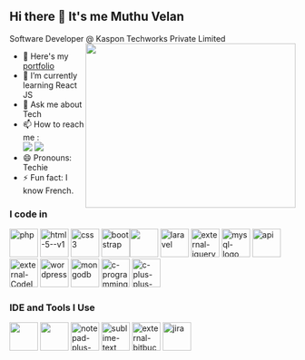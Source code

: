 ## Hi there 👋 It's me Muthu Velan

Software Developer @ Kaspon Techworks Private Limited
<img align="right" width="370" height="290" src="https://i.pinimg.com/originals/47/f0/34/47f0342cec72b800463bf003eac1257e.gif">
- 🔭 Here's my [portfolio](https://muthuvelportfolio.my.canva.site/muthuvelanportfolio)                                                 
- 🌱 I’m currently learning React JS
- 💬 Ask me about Tech
- 📫 How to reach me :
<br /> [<img src=	"https://img.shields.io/badge/Facebook-1877F2?style=for-the-badge&logo=facebook&logoColor=white" />](https://www.facebook.com/muthuvel.muthuvel.1840) [<img src="https://img.shields.io/badge/LinkedIn-0077B5?style=for-the-badge&logo=linkedin&logoColor=white" />](https://www.linkedin.com/in/muthu-velan/)
- 😄 Pronouns: Techie
- ⚡ Fun fact: I know French.

### I code in
<img width="50" height="50" src="https://img.icons8.com/fluency/48/php.png" alt="php"/> <img width="50" height="50" src="https://img.icons8.com/color/48/html-5--v1.png" alt="html-5--v1"/> <img width="50" height="50" src="https://img.icons8.com/fluency/48/css3.png" alt="css3"/> <img width="50" height="50" src="https://img.icons8.com/fluency/48/bootstrap.png" alt="bootstrap"/><img height="50" width="50" src="https://img.icons8.com/color/48/000000/javascript.png"/> <img width="50" height="50" src="https://img.icons8.com/nolan/64/laravel.png" alt="laravel"/> <img width="50" height="50" src="https://img.icons8.com/external-tal-revivo-color-tal-revivo/24/external-jquery-is-a-javascript-library-designed-to-simplify-html-logo-color-tal-revivo.png" alt="external-jquery-is-a-javascript-library-designed-to-simplify-html-logo-color-tal-revivo"/> <img width="50" height="50" src="https://img.icons8.com/color/48/mysql-logo.png" alt="mysql-logo"/> <img width="50" height="50" src="https://img.icons8.com/cute-clipart/64/api.png" alt="api"/> <img width="50" height="50" src="https://img.icons8.com/external-those-icons-flat-those-icons/24/external-CodeIgniter-Logo-social-media-those-icons-flat-those-icons.png" alt="external-CodeIgniter-Logo-social-media-those-icons-flat-those-icons"/> <img width="50" height="50" src="https://img.icons8.com/color/48/wordpress.png" alt="wordpress"/> <img width="50" height="50" src="https://img.icons8.com/color/48/mongodb.png" alt="mongodb"/> <img width="50" height="50" src="https://img.icons8.com/fluency/48/c-programming.png" alt="c-programming"/> <img width="50" height="50" src="https://img.icons8.com/color/48/c-plus-plus-logo.png" alt="c-plus-plus-logo"/>

### IDE and Tools I Use
<img height="50" width="50" src="https://img.icons8.com/color/48/000000/visual-studio-code-2019.png"/>  <img height="50" width="50" src="https://img.icons8.com/color/50/000000/git.png"/> <img width="50" height="50" src="https://img.icons8.com/color/48/notepad-plus-plus.png" alt="notepad-plus-plus"/> <img width="50" height="50" src="https://img.icons8.com/fluency/48/sublime-text.png" alt="sublime-text"/> <img width="50" height="50" src="https://img.icons8.com/external-tal-revivo-color-tal-revivo/24/external-bitbucket-is-a-web-based-version-control-repository-hosting-service-logo-color-tal-revivo.png" alt="external-bitbucket-is-a-web-based-version-control-repository-hosting-service-logo-color-tal-revivo"/> <img width="50" height="50" src="https://img.icons8.com/color/48/jira.png" alt="jira"/>


